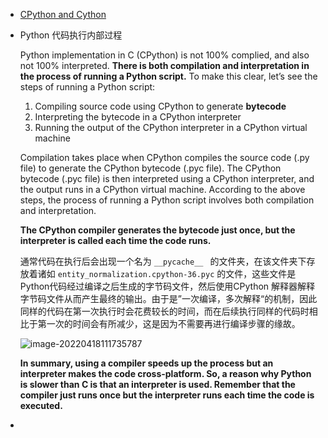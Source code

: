 - [CPython and Cython](https://medium.com/@elhayefrat/python-cpython-e88e975e80cd)

- Python 代码执行内部过程

  Python implementation in C (CPython) is not 100% complied, and also not 100% interpreted. **There is both compilation and interpretation in the process of running a Python script.** To make this clear, let’s see the steps of running a Python script:

  1. Compiling source code using CPython to generate **bytecode**
  2. Interpreting the bytecode in a CPython interpreter
  3. Running the output of the CPython interpreter in a CPython virtual machine

  Compilation takes place when CPython compiles the source code (.py file) to generate the CPython bytecode (.pyc file). The CPython bytecode (.pyc file) is then interpreted using a CPython interpreter, and the output runs in a CPython virtual machine. According to the above steps, the process of running a Python script involves both compilation and interpretation.

  **The CPython compiler generates the bytecode just once, but the interpreter is called each time the code runs.**

  通常代码在执行后会出现一个名为 `__pycache__ ` 的文件夹，在该文件夹下存放着诸如 `entity_normalization.cpython-36.pyc` 的文件，这些文件是Python代码经过编译之后生成的字节码文件，然后使用CPython 解释器解释字节码文件从而产生最终的输出。由于是”一次编译，多次解释“的机制，因此同样的代码在第一次执行时会花费较长的时间，而在后续执行同样的代码时相比于第一次的时间会有所减少，这是因为不需要再进行编译步骤的缘故。

  ![image-20220418111735787](C:\Users\千江映月\AppData\Roaming\Typora\typora-user-images\image-20220418111735787.png)

  **In summary, using a compiler speeds up the process but an interpreter makes the code cross-platform. So, a reason why Python is slower than C is that an interpreter is used. Remember that the compiler just runs once but the interpreter runs each time the code is executed.**

- 

